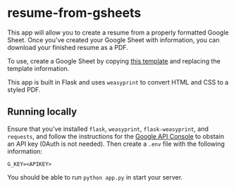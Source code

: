 # resume-from-gsheets

This app will allow you to create a resume from a properly formatted Google Sheet. Once 
you've created your Google Sheet with information, you can download your finished resume 
as a PDF.

To use, create a Google Sheet by copying [this template](https://docs.google.com/spreadsheets/d/1GBRTwNO_GSldGLUBWlBlUB9W-y3S8sE2x023My2vagw/) and replacing the template information.

This app is built in Flask and uses `weasyprint` to convert HTML and CSS to a styled PDF.

## Running locally

Ensure that you've installed `flask`, `weasyprint`, `flask-weasyprint`, and `requests`,
and follow the instructions for the [Google API Console](https://developers.google.com/sheets/api/guides/authorizing) 
to obstain an API key (0Auth is not needed). Then create a `.env` file with the following 
information:

```text
G_KEY=<APIKEY>
```

You should be able to run `python app.py` in start your server.